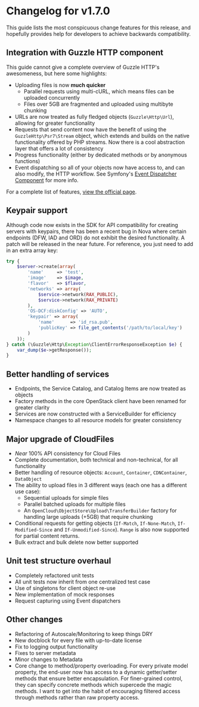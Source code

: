 # Changelog for v1.7.0

This guide lists the most conspicuous change features for this release, and hopefully provides help for developers to 
achieve backwards compatibility.

## Integration with Guzzle HTTP component

This guide cannot give a complete overview of Guzzle HTTP's awesomeness, but here some highlights:

 - Uploading files is now __much quicker__
   - Parallel requests using multi-cURL, which means files can be uploaded concurrently
   - Files over 5GB are fragmented and uploaded using multibyte chunking
 - URLs are now treated as fully fledged objects (`Guzzle\Http\Url`), allowing for greater functionality
 - Requests that send content now have the benefit of using the `GuzzleHttp\Psr7\Stream` object, which extends and builds on the
 native functionality offered by PHP streams. Now there is a cool abstraction layer that offers a lot of consistency
 - Progress functionality (either by dedicated methods or by anonymous functions)
 - Event dispatching so all of your objects now have access to, and can also modify, the HTTP workflow. See Symfony's [Event Dispatcher Component](http://symfony.com/doc/current/components/event_dispatcher/introduction.html) for more info.

For a complete list of features, [view the official page](http://guzzlephp.org).

## Keypair support

Although code now exists in the SDK for API compatibility for creating servers with keypairs, there has been
a recent bug in Nova where certain endpoints (DFW, IAD and ORD) do not exhibit the desired functionality. A patch will
be released in the near future. For reference, you just need to add in an extra array key:

```php
try {
    $server->create(array(
        'name'     => 'test',
        'image'    => $image,
        'flavor'   => $flavor,
        'networks' => array(
            $service->network(RAX_PUBLIC),
            $service->network(RAX_PRIVATE)
        ),
        'OS-DCF:diskConfig' => 'AUTO',
        'keypair' => array(
            'name'      => 'id_rsa.pub',
            'publicKey' => file_get_contents('/path/to/local/key')
        )
    ));
} catch (\Guzzle\Http\Exception\ClientErrorResponseException $e) {
    var_dump($e->getResponse());
}
```

## Better handling of services

 - Endpoints, the Service Catalog, and Catalog Items are now treated as objects
 - Factory methods in the core OpenStack client have been renamed for greater clarity
 - Services are now constructed with a ServiceBuilder for efficiency
 - Namespace changes to all resource models for greater consistency

## Major upgrade of CloudFiles

 - _Near_ 100% API consistency for Cloud Files
 - Complete documentation, both technical and non-technical, for all functionality
 - Better handling of resource objects: `Account`, `Container`, `CDNContainer`, `DataObject`
 - The ability to upload files in 3 different ways (each one has a different use case):
   - Sequential uploads for simple files
   - Parallel batched uploads for multiple files
   - An `OpenCloud\ObjectStore\Upload\TransferBuilder` factory for handling large uploads (+5GB) that require chunking
 - Conditional requests for getting objects (`If-Match`, `If-None-Match`, `If-Modified-Since` and `If-Unmodified-Since`).
  `Range` is also now supported for partial content returns.
 - Bulk extract and bulk delete now better supported

## Unit test structure overhaul

 - Completely refactored unit tests
  - All unit tests now inherit from one centralized test case
  - Use of singletons for client object re-use
  - New implementation of mock responses
  - Request capturing using Event dispatchers

## Other changes

 - Refactoring of Autoscale/Monitoring to keep things DRY
 - New docblock for every file with up-to-date license
 - Fix to logging output functionality
 - Fixes to server metadata
 - Minor changes to Metadata
 - Core change to method/property overloading. For every private model property, the end-user now has access to a
 dynamic getter/setter methods that ensure better encapsulation. For finer-grained control, they can specify concrete
 methods which supercede the magic methods. I want to get into the habit of encouraging filtered access through methods
 rather than raw property access.
